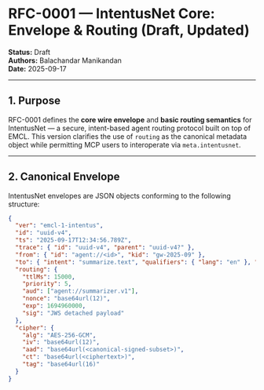 # RFC-0001 — IntentusNet Core: Envelope & Routing (Draft, Updated)

**Status:** Draft  
**Authors:** Balachandar Manikandan  
**Date:** 2025-09-17

---

## 1. Purpose

RFC-0001 defines the **core wire envelope** and **basic routing semantics** for IntentusNet — a secure, intent-based agent routing protocol built on top of EMCL. This version clarifies the use of `routing` as the canonical metadata object while permitting MCP users to interoperate via `meta.intentusnet`.

---

## 2. Canonical Envelope

IntentusNet envelopes are JSON objects conforming to the following structure:

```json
{
  "ver": "emcl-1-intentus",
  "id": "uuid-v4",
  "ts": "2025-09-17T12:34:56.789Z",
  "trace": { "id": "uuid-v4", "parent": "uuid-v4?" },
  "from": { "id": "agent://<id>", "kid": "gw-2025-09" },
  "to": { "intent": "summarize.text", "qualifiers": { "lang": "en" }, "ver": "^1" },
  "routing": {
    "ttlMs": 15000,
    "priority": 5,
    "aud": ["agent://summarizer.v1"],
    "nonce": "base64url(12)",
    "exp": 1694960000,
    "sig": "JWS detached payload"
  },
  "cipher": {
    "alg": "AES-256-GCM",
    "iv": "base64url(12)",
    "aad": "base64url(<canonical-signed-subset>)",
    "ct": "base64url(<ciphertext>)",
    "tag": "base64url(16)"
  }
}
